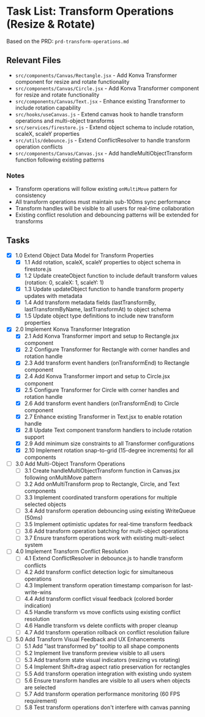 # Task List: Transform Operations (Resize & Rotate)

Based on the PRD: `prd-transform-operations.md`

## Relevant Files

- `src/components/Canvas/Rectangle.jsx` - Add Konva Transformer component for resize and rotate functionality
- `src/components/Canvas/Circle.jsx` - Add Konva Transformer component for resize and rotate functionality  
- `src/components/Canvas/Text.jsx` - Enhance existing Transformer to include rotation capability
- `src/hooks/useCanvas.js` - Extend canvas hook to handle transform operations and multi-object transforms
- `src/services/firestore.js` - Extend object schema to include rotation, scaleX, scaleY properties
- `src/utils/debounce.js` - Extend ConflictResolver to handle transform operation conflicts
- `src/components/Canvas/Canvas.jsx` - Add handleMultiObjectTransform function following existing patterns

### Notes

- Transform operations will follow existing `onMultiMove` pattern for consistency
- All transform operations must maintain sub-100ms sync performance
- Transform handles will be visible to all users for real-time collaboration
- Existing conflict resolution and debouncing patterns will be extended for transforms

## Tasks

- [x] 1.0 Extend Object Data Model for Transform Properties
  - [x] 1.1 Add rotation, scaleX, scaleY properties to object schema in firestore.js
  - [x] 1.2 Update createObject function to include default transform values (rotation: 0, scaleX: 1, scaleY: 1)
  - [x] 1.3 Update updateObject function to handle transform property updates with metadata
  - [x] 1.4 Add transform metadata fields (lastTransformBy, lastTransformByName, lastTransformAt) to object schema
  - [x] 1.5 Update object type definitions to include new transform properties

- [x] 2.0 Implement Konva Transformer Integration
  - [x] 2.1 Add Konva Transformer import and setup to Rectangle.jsx component
  - [x] 2.2 Configure Transformer for Rectangle with corner handles and rotation handle
  - [x] 2.3 Add transform event handlers (onTransformEnd) to Rectangle component
  - [x] 2.4 Add Konva Transformer import and setup to Circle.jsx component
  - [x] 2.5 Configure Transformer for Circle with corner handles and rotation handle
  - [x] 2.6 Add transform event handlers (onTransformEnd) to Circle component
  - [x] 2.7 Enhance existing Transformer in Text.jsx to enable rotation handle
  - [x] 2.8 Update Text component transform handlers to include rotation support
  - [x] 2.9 Add minimum size constraints to all Transformer configurations
  - [x] 2.10 Implement rotation snap-to-grid (15-degree increments) for all components

- [ ] 3.0 Add Multi-Object Transform Operations
  - [ ] 3.1 Create handleMultiObjectTransform function in Canvas.jsx following onMultiMove pattern
  - [ ] 3.2 Add onMultiTransform prop to Rectangle, Circle, and Text components
  - [ ] 3.3 Implement coordinated transform operations for multiple selected objects
  - [ ] 3.4 Add transform operation debouncing using existing WriteQueue (50ms)
  - [ ] 3.5 Implement optimistic updates for real-time transform feedback
  - [ ] 3.6 Add transform operation batching for multi-object operations
  - [ ] 3.7 Ensure transform operations work with existing multi-select system

- [ ] 4.0 Implement Transform Conflict Resolution
  - [ ] 4.1 Extend ConflictResolver in debounce.js to handle transform conflicts
  - [ ] 4.2 Add transform conflict detection logic for simultaneous operations
  - [ ] 4.3 Implement transform operation timestamp comparison for last-write-wins
  - [ ] 4.4 Add transform conflict visual feedback (colored border indication)
  - [ ] 4.5 Handle transform vs move conflicts using existing conflict resolution
  - [ ] 4.6 Handle transform vs delete conflicts with proper cleanup
  - [ ] 4.7 Add transform operation rollback on conflict resolution failure

- [ ] 5.0 Add Transform Visual Feedback and UX Enhancements
  - [ ] 5.1 Add "last transformed by" tooltip to all shape components
  - [ ] 5.2 Implement live transform preview visible to all users
  - [ ] 5.3 Add transform state visual indicators (resizing vs rotating)
  - [ ] 5.4 Implement Shift+drag aspect ratio preservation for rectangles
  - [ ] 5.5 Add transform operation integration with existing undo system
  - [ ] 5.6 Ensure transform handles are visible to all users when objects are selected
  - [ ] 5.7 Add transform operation performance monitoring (60 FPS requirement)
  - [ ] 5.8 Test transform operations don't interfere with canvas panning
